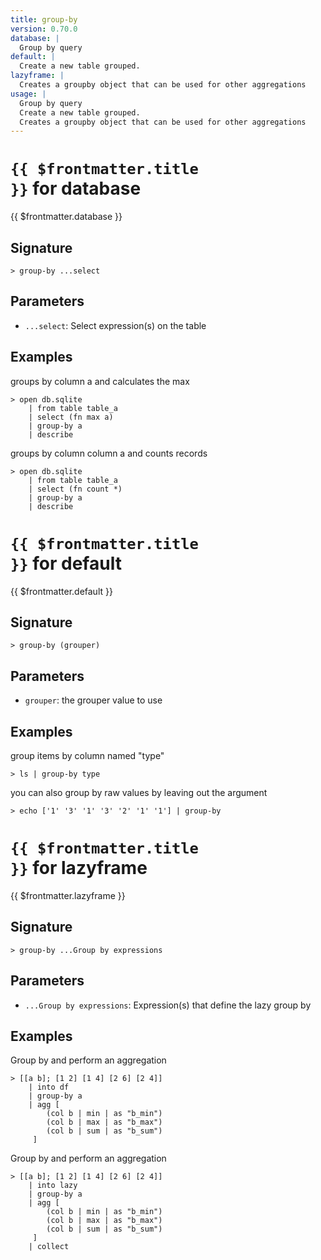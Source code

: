 ```yaml
---
title: group-by
version: 0.70.0
database: |
  Group by query
default: |
  Create a new table grouped.
lazyframe: |
  Creates a groupby object that can be used for other aggregations
usage: |
  Group by query
  Create a new table grouped.
  Creates a groupby object that can be used for other aggregations
---
```


# <code>{{ $frontmatter.title }}</code> for database

<div class='command-title'>{{ $frontmatter.database }}</div>

## Signature

```> group-by ...select```

## Parameters

 -  `...select`: Select expression(s) on the table

## Examples

groups by column a and calculates the max
```shell
> open db.sqlite
    | from table table_a
    | select (fn max a)
    | group-by a
    | describe
```

groups by column column a and counts records
```shell
> open db.sqlite
    | from table table_a
    | select (fn count *)
    | group-by a
    | describe
```

# <code>{{ $frontmatter.title }}</code> for default

<div class='command-title'>{{ $frontmatter.default }}</div>

## Signature

```> group-by (grouper)```

## Parameters

 -  `grouper`: the grouper value to use

## Examples

group items by column named "type"
```shell
> ls | group-by type
```

you can also group by raw values by leaving out the argument
```shell
> echo ['1' '3' '1' '3' '2' '1' '1'] | group-by
```

# <code>{{ $frontmatter.title }}</code> for lazyframe

<div class='command-title'>{{ $frontmatter.lazyframe }}</div>

## Signature

```> group-by ...Group by expressions```

## Parameters

 -  `...Group by expressions`: Expression(s) that define the lazy group by

## Examples

Group by and perform an aggregation
```shell
> [[a b]; [1 2] [1 4] [2 6] [2 4]]
    | into df
    | group-by a
    | agg [
        (col b | min | as "b_min")
        (col b | max | as "b_max")
        (col b | sum | as "b_sum")
     ]
```

Group by and perform an aggregation
```shell
> [[a b]; [1 2] [1 4] [2 6] [2 4]]
    | into lazy
    | group-by a
    | agg [
        (col b | min | as "b_min")
        (col b | max | as "b_max")
        (col b | sum | as "b_sum")
     ]
    | collect
```
